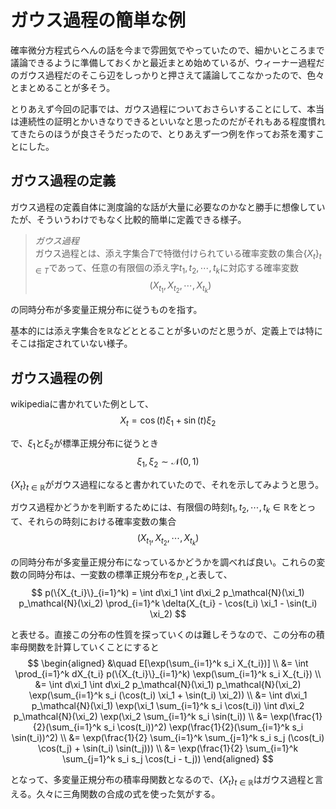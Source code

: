 # ガウス過程の簡単な例

確率微分方程式らへんの話を今まで雰囲気でやっていたので、細かいところまで議論できるように準備しておくかと最近まとめ始めているが、ウィーナー過程だのガウス過程だのそこら辺をしっかりと押さえて議論してこなかったので、色々とまとめることが多そう。

とりあえず今回の記事では、ガウス過程についておさらいすることにして、本当は連続性の証明とかいきなりできるといいなと思ったのだがそれもある程度慣れてきたらのほうが良さそうだったので、とりあえず一つ例を作ってお茶を濁すことにした。

## ガウス過程の定義

ガウス過程の定義自体に測度論的な話が大量に必要なのかなと勝手に想像していたが、そういうわけでもなく比較的簡単に定義できる様子。

> *ガウス過程*  
> ガウス過程とは、添え字集合$T$で特徴付けられている確率変数の集合$\{X_t\}_{t \in T}$であって、任意の有限個の添え字$t_1, t_2, \cdots, t_k$に対応する確率変数
$$
(X_{t_1}, X_{t_2}, \cdots, X_{t_k})
$$

の同時分布が多変量正規分布に従うものを指す。

基本的には添え字集合を$\mathbb{R}$などととることが多いのだと思うが、定義上では特にそこは指定されていない様子。

## ガウス過程の例

wikipediaに書かれていた例として、
$$
X_t = \cos(t) \xi_1 + \sin(t) \xi_2
$$

で、$\xi_1$と$\xi_2$が標準正規分布に従うとき
$$
\xi_1, \xi_2 \sim \mathcal{N}(0, 1)
$$

$\{X_t\}_{t \in \mathbb{R}}$がガウス過程になると書かれていたので、それを示してみようと思う。

ガウス過程かどうかを判断するためには、有限個の時刻$t_1, t_2, \cdots, t_k \in \mathbb{R}$をとって、それらの時刻における確率変数の集合
$$
(X_{t_1}, X_{t_2}, \cdots, X_{t_k})
$$

の同時分布が多変量正規分布になっているかどうかを調べれば良い。これらの変数の同時分布は、一変数の標準正規分布を$p_\mathcal{N}$と表して、
$$
p(\{X_{t_i}\}_{i=1}^k) = \int d\xi_1 \int d\xi_2 p_\mathcal{N}(\xi_1) p_\mathcal{N}(\xi_2) \prod_{i=1}^k \delta(X_{t_i} - \cos(t_i) \xi_1 - \sin(t_i) \xi_2)
$$

と表せる。直接この分布の性質を探っていくのは難しそうなので、この分布の積率母関数を計算していくことにすると
$$
\begin{aligned}
&\quad E[\exp(\sum_{i=1}^k s_i X_{t_i})] \\
&= \int \prod_{i=1}^k dX_{t_i} p(\{X_{t_i}\}_{i=1}^k) \exp(\sum_{i=1}^k s_i X_{t_i}) \\
&= \int d\xi_1 \int d\xi_2 p_\mathcal{N}(\xi_1) p_\mathcal{N}(\xi_2) \exp(\sum_{i=1}^k s_i (\cos(t_i) \xi_1 + \sin(t_i) \xi_2)) \\
&= \int d\xi_1 p_\mathcal{N}(\xi_1) \exp(\xi_1 \sum_{i=1}^k s_i \cos(t_i)) \int d\xi_2 p_\mathcal{N}(\xi_2) \exp(\xi_2 \sum_{i=1}^k s_i \sin(t_i)) \\
&= \exp(\frac{1}{2}(\sum_{i=1}^k s_i \cos(t_i))^2) \exp(\frac{1}{2}(\sum_{i=1}^k s_i \sin(t_i))^2) \\
&= \exp(\frac{1}{2} \sum_{i=1}^k \sum_{j=1}^k s_i s_j (\cos(t_i) \cos(t_j) + \sin(t_i) \sin(t_j))) \\
&= \exp(\frac{1}{2} \sum_{i=1}^k \sum_{j=1}^k s_i s_j \cos(t_i - t_j))
\end{aligned}
$$

となって、多変量正規分布の積率母関数となるので、$\{X_t\}_{t \in \mathbb{R}}$はガウス過程と言える。久々に三角関数の合成の式を使った気がする。
